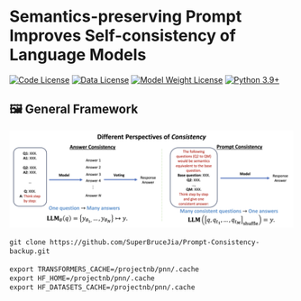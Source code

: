 # Semantics-preserving Prompt Improves Self-consistency of Language Models
[![Code License](https://img.shields.io/badge/Code%20License-MIT-green.svg)](CODE_LICENSE)
[![Data License](https://img.shields.io/badge/Data%20License-CC%20By%20NC%204.0-red.svg)](DATA_LICENSE)
[![Model Weight License](https://img.shields.io/badge/Model%20Weights%20License-LLaMA2-yellow)](IntuitLLMProject/LICENSE)
[![Python 3.9+](https://img.shields.io/badge/python-3.9+-blue.svg)](https://www.python.org/downloads/release/python-390/)

## 🖼️ General Framework
![Framework.png](images/Framework.png)

```shell
git clone https://github.com/SuperBruceJia/Prompt-Consistency-backup.git

export TRANSFORMERS_CACHE=/projectnb/pnn/.cache
export HF_HOME=/projectnb/pnn/.cache
export HF_DATASETS_CACHE=/projectnb/pnn/.cache
```
